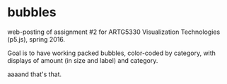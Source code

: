 # bubbles

web-posting of assignment #2 for ARTG5330 Visualization Technologies (p5.js), spring 2016.

Goal is to have working packed bubbles, color-coded by category, with displays of amount (in size and label) and category.

aaaand that's that.
